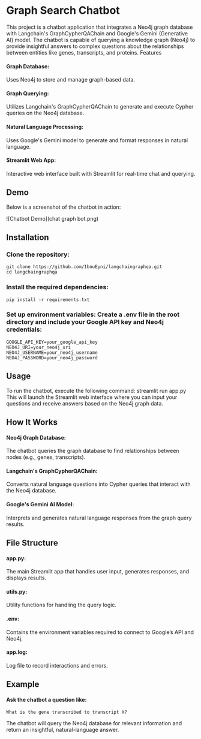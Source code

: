 # Graph Search Chatbot

This project is a chatbot application that integrates a Neo4j graph database with Langchain's GraphCypherQAChain and Google's Gemini (Generative AI) model. The chatbot is capable of querying a knowledge graph (Neo4j) to provide insightful answers to complex questions about the relationships between entities like genes, transcripts, and proteins.
Features

#### Graph Database: 
Uses Neo4j to store and manage graph-based data.
#### Graph Querying: 
Utilizes Langchain's GraphCypherQAChain to generate and execute Cypher queries on the Neo4j database.
#### Natural Language Processing: 
Uses Google's Gemini model to generate and format responses in natural language.
#### Streamlit Web App: 
Interactive web interface built with Streamlit for real-time chat and querying.

## Demo

Below is a screenshot of the chatbot in action:

![Chatbot Demo](chat graph bot.png)
## Installation
### Clone the repository:
    git clone https://github.com/IbnuEyni/langchaingraphqa.git
    cd langchaingraphqa
### Install the required dependencies:
    pip install -r requirements.txt
### Set up environment variables: Create a .env file in the root directory and include your Google API key and Neo4j credentials:
    GOOGLE_API_KEY=your_google_api_key
    NEO4J_URI=your_neo4j_uri
    NEO4J_USERNAME=your_neo4j_username
    NEO4J_PASSWORD=your_neo4j_password

## Usage

To run the chatbot, execute the following command:
    streamlit run app.py
This will launch the Streamlit web interface where you can input your questions and receive answers based on the Neo4j graph data.

## How It Works

#### Neo4j Graph Database: 
The chatbot queries the graph database to find relationships between nodes (e.g., genes, transcripts).
#### Langchain's GraphCypherQAChain: 
Converts natural language questions into Cypher queries that interact with the Neo4j database.
#### Google's Gemini AI Model: 
Interprets and generates natural language responses from the graph query results.

## File Structure

#### app.py: 
The main Streamlit app that handles user input, generates responses, and displays results.
#### utils.py: 
Utility functions for handling the query logic.
#### .env: 
Contains the environment variables required to connect to Google’s API and Neo4j.
#### app.log: 
Log file to record interactions and errors.

## Example

#### Ask the chatbot a question like:

    What is the gene transcribed to transcript X?

The chatbot will query the Neo4j database for relevant information and return an insightful, natural-language answer.